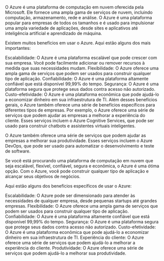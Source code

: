 O Azure é uma plataforma de computação em nuvem oferecida pela Microsoft. Ele fornece uma ampla gama de serviços de nuvem, incluindo computação, armazenamento, rede e análise. O Azure é uma plataforma popular para empresas de todos os tamanhos e é usado para impulsionar uma ampla variedade de aplicações, desde sites e aplicativos até inteligência artificial e aprendizado de máquina.

Existem muitos benefícios em usar o Azure. Aqui estão alguns dos mais importantes:

Escalabilidade: O Azure é uma plataforma escalável que pode crescer com sua empresa. Você pode facilmente adicionar ou remover recursos à medida que suas necessidades mudam.
Flexibilidade: O Azure oferece uma ampla gama de serviços que podem ser usados para construir qualquer tipo de aplicação.
Confiabilidade: O Azure é uma plataforma altamente confiável que está disponível 99,99% do tempo.
Segurança: O Azure é uma plataforma segura que protege seus dados contra acesso não autorizado.
Custo-efetividade: O Azure é uma plataforma econômica que pode ajudá-lo a economizar dinheiro em sua infraestrutura de TI.
Além desses benefícios gerais, o Azure também oferece uma série de benefícios específicos para diferentes tipos de empresas. Por exemplo, o Azure oferece uma série de serviços que podem ajudar as empresas a melhorar a experiência do cliente. Esses serviços incluem o Azure Cognitive Services, que pode ser usado para construir chatbots e assistentes virtuais inteligentes.

O Azure também oferece uma série de serviços que podem ajudar as empresas a melhorar sua produtividade. Esses serviços incluem o Azure DevOps, que pode ser usado para automatizar o desenvolvimento e teste de software.

Se você está procurando uma plataforma de computação em nuvem que seja escalável, flexível, confiável, segura e econômica, o Azure é uma ótima opção. Com o Azure, você pode construir qualquer tipo de aplicação e alcançar seus objetivos de negócios.

Aqui estão alguns dos benefícios específicos de usar o Azure:

Escalabilidade: O Azure pode ser dimensionado para atender às necessidades de qualquer empresa, desde pequenas startups até grandes empresas.
Flexibilidade: O Azure oferece uma ampla gama de serviços que podem ser usados para construir qualquer tipo de aplicação.
Confiabilidade: O Azure é uma plataforma altamente confiável que está disponível 99,99% do tempo.
Segurança: O Azure é uma plataforma segura que protege seus dados contra acesso não autorizado.
Custo-efetividade: O Azure é uma plataforma econômica que pode ajudá-lo a economizar dinheiro em sua infraestrutura de TI.
Experiência do cliente: O Azure oferece uma série de serviços que podem ajudá-lo a melhorar a experiência do cliente.
Produtividade: O Azure oferece uma série de serviços que podem ajudá-lo a melhorar sua produtividade.
